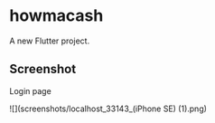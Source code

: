 # howmacash

A new Flutter project.

## Screenshot 

Login page 

![](screenshots/localhost_33143_(iPhone SE) (1).png)
